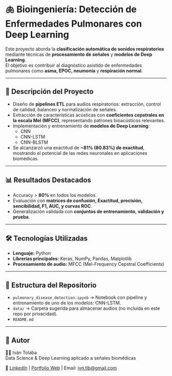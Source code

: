 # 🫁 Bioingeniería: Detección de Enfermedades Pulmonares con Deep Learning  

Este proyecto aborda la **clasificación automática de sonidos respiratorios** mediante técnicas de **procesamiento de señales** y **modelos de Deep Learning**.  
El objetivo es contribuir al diagnóstico asistido de enfermedades pulmonares como **asma, EPOC, neumonía** y **respiración normal**.  

---

## 🚀 Descripción del Proyecto  
- Diseño de **pipelines ETL** para audios respiratorios: extracción, control de calidad, balanceo y normalización de señales.  
- Extracción de características acústicas con **coeficientes cepstrales en la escala Mel (MFCC)**, representando patrones bioacústicos relevantes.  
- Implementación y entrenamiento de **modelos de Deep Learning**:  
  - CNN  
  - CNN-LSTM  
  - CNN-BLSTM  
- Se alcanzarzó una exactitud de **~81% (80.83%) de exactitud**, mostrando el potencial de las redes neuronales en aplicaciones biomédicas.  

---

## 📊 Resultados Destacados  
- Accuracy > **80%** en todos los modelos.  
- Evaluación con **matrices de confusión, Exactitud, precisión, sencibilidad, F1, AUC, y curvas ROC**.  
- Generalización validada con **conjuntos de entrenamiento, validación y prueba**.  

---

## 🛠️ Tecnologías Utilizadas  
- **Lenguaje:** Python  
- **Librerías principales:** Keras, NumPy, Pandas, Matplotlib  
- **Procesamiento de audio:** MFCC (Mel-Frequency Cepstral Coefficients)  

---

## 📂 Estructura del Repositorio  
- `pulmonary_disease_detection.ipynb` → Notebook con pipeline y entrenamiento de uno de los modelos: CNN-LSTM.  
- `data/` → Carpeta sugerida para almacenar audios (no incluida en este repo por privacidad).  
- `README.md` 

---

## 📌 Autor  
👨‍💻 Iván Tolaba  
Data Science & Deep Learning aplicado a señales biomédicas   

🔗 [LinkedIn](https://www.linkedin.com/in/iv%C3%A0n-tolaba-b161927b) | [Portfolio Web](https://ivantolaba.github.io/Portfolio-IA) | Email: ivn.tlb@gmail.com  
